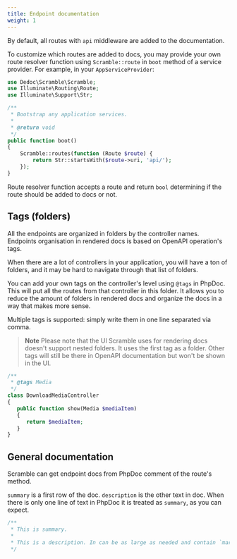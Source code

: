 ```yaml
---
title: Endpoint documentation
weight: 1
---
```


By default, all routes with `api` middleware are added to the documentation.

To customize which routes are added to docs, you may provide your own route resolver function using `Scramble::route` in `boot` method of a service provider. For example, in your `AppServiceProvider`:

```php
use Dedoc\Scramble\Scramble;
use Illuminate\Routing\Route;
use Illuminate\Support\Str;

/**
 * Bootstrap any application services.
 *
 * @return void
 */
public function boot()
{
    Scramble::routes(function (Route $route) {
        return Str::startsWith($route->uri, 'api/');
    });
}
```

Route resolver function accepts a route and return `bool` determining if the route should be added to docs or not.

## Tags (folders)
All the endpoints are organized in folders by the controller names. Endpoints organisation in rendered docs is based on OpenAPI operation's tags. 

When there are a lot of controllers in your application, you will have a ton of folders, and it may be hard to navigate through that list of folders.

You can add your own tags on the controller's level using `@tags` in PhpDoc. This will put all the routes from that controller in this folder. It allows you to reduce the amount of folders in rendered docs and organize the docs in a way that makes more sense.

Multiple tags is supported: simply write them in one line separated via comma.

> **Note** Please note that the UI Scramble uses for rendering docs doesn't support nested folders. It uses the first tag as a folder. Other tags will still be there in OpenAPI documentation but won't be shown in the UI.

```php
/**
 * @tags Media
 */
class DownloadMediaController
{
   public function show(Media $mediaItem)
   {
      return $mediaItem;
   }
}
```

## General documentation
Scramble can get endpoint docs from PhpDoc comment of the route's method.

`summary` is a first row of the doc. `description` is the other text in doc. When there is only one line of text in PhpDoc it is treated as `summary`, as you can expect.

```php
/**
 * This is summary.
 * 
 * This is a description. In can be as large as needed and contain `markdown`.
 */
```
